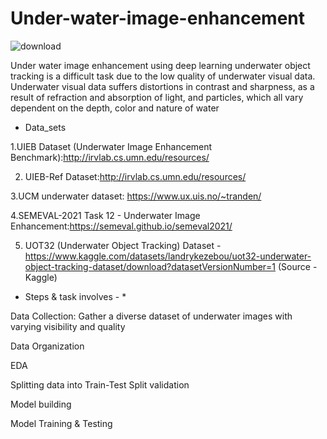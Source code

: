 # Under-water-image-enhancement
   ![download](https://github.com/bhushanbkt/Under-water-image-enhancement/assets/91175596/c506fb7f-0f81-44a3-9458-8f7ad0784db1)

Under water image enhancement using deep learning 
 underwater object tracking is a difficult task due to the low quality of underwater visual data. Underwater visual data suffers distortions in contrast and sharpness, as a result of refraction and absorption of light, and particles, which all vary dependent on the depth, color and nature of water 



* Data_sets 

1.UIEB Dataset (Underwater Image Enhancement Benchmark):http://irvlab.cs.umn.edu/resources/

2. UIEB-Ref Dataset:http://irvlab.cs.umn.edu/resources/
  
3.UCM underwater dataset: https://www.ux.uis.no/~tranden/

4.SEMEVAL-2021 Task 12 - Underwater Image Enhancement:https://semeval.github.io/semeval2021/
  
5. UOT32 (Underwater Object Tracking) Dataset - https://www.kaggle.com/datasets/landrykezebou/uot32-underwater-object-tracking-dataset/download?datasetVersionNumber=1 (Source - Kaggle)





* Steps & task involves -                                                                                                                      *

 
 
Data Collection: Gather a diverse dataset of underwater images with varying visibility and quality

Data Organization

EDA

Splitting data into Train-Test Split validation

Model building

Model Training & Testing


